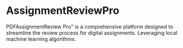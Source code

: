 # AssignmentReviewPro
PDFAssignmentReview Pro" is a comprehensive platform designed to streamline the review process for digital assignments. Leveraging local machine learning algorithms.
